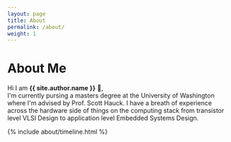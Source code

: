 ```yaml
---
layout: page
title: About
permalink: /about/
weight: 1
---
```


# **About Me**

Hi I am **{{ site.author.name }}** :wave:,<br>
I'm currently pursing a masters degree at the University of Washington where I'm advised by Prof. Scott Hauck. I have a breath of experience across the hardware side of things on the computing stack from transistor level VLSI Design to application level Embedded Systems Design.

<div class="row">
{% include about/timeline.html %}
</div>
